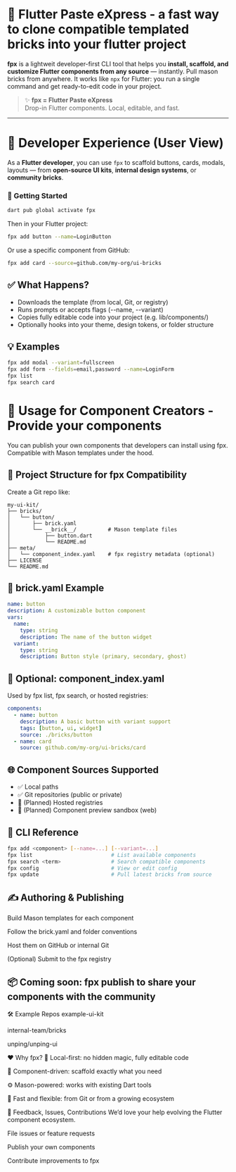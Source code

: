 # 🧩 Flutter Paste eXpress - a fast way to clone compatible templated bricks into your flutter project

**fpx** is a lightweit developer-first CLI tool that helps you **install, scaffold, and customize Flutter components from any source** — instantly. Pull mason bricks from anywhere.
It works like `npx` for Flutter: you run a single command and get ready-to-edit code in your project.

> ✨ **fpx = Flutter Paste eXpress**  
> Drop-in Flutter components. Local, editable, and fast.

---

# 🚀 Developer Experience (User View)

As a **Flutter developer**, you can use `fpx` to scaffold buttons, cards, modals, layouts — from **open-source UI kits**, **internal design systems**, or **community bricks**.

### 🔧 Getting Started

```bash
dart pub global activate fpx
```

Then in your Flutter project:
```bash
fpx add button --name=LoginButton
```

Or use a specific component from GitHub:
```bash
fpx add card --source=github.com/my-org/ui-bricks
```


## ✅ What Happens?
- Downloads the template (from local, Git, or registry)
- Runs prompts or accepts flags (--name, --variant)
- Copies fully editable code into your project (e.g. lib/components/)
- Optionally hooks into your theme, design tokens, or folder structure

## 💡 Examples
```bash
fpx add modal --variant=fullscreen
fpx add form --fields=email,password --name=LoginForm
fpx list
fpx search card
```

# 🧱 Usage for Component Creators - Provide your components

You can publish your own components that developers can install using fpx.
Compatible with Mason templates under the hood.

## 🔧 Project Structure for fpx Compatibility

Create a Git repo like:
```
my-ui-kit/
├── bricks/
│   └── button/
│       ├── brick.yaml
│       └── __brick__/          # Mason template files
│           ├── button.dart
│           └── README.md
├── meta/
│   └── component_index.yaml    # fpx registry metadata (optional)
├── LICENSE
└── README.md
```

## 📝 brick.yaml Example
```yaml
name: button
description: A customizable button component
vars:
  name:
    type: string
    description: The name of the button widget
  variant:
    type: string
    description: Button style (primary, secondary, ghost)
```

## 🧩 Optional: component_index.yaml
Used by fpx list, fpx search, or hosted registries:

```yaml
components:
  - name: button
    description: A basic button with variant support
    tags: [button, ui, widget]
    source: ./bricks/button
  - name: card
    source: github.com/my-org/ui-bricks/card
```

## 🌐 Component Sources Supported
- ✅ Local paths
- ✅ Git repositories (public or private)
- 🧪 (Planned) Hosted registries
- 🧪 (Planned) Component preview sandbox (web)

## 🧰 CLI Reference

```bash
fpx add <component> [--name=...] [--variant=...]
fpx list                         # List available components
fpx search <term>                # Search compatible components
fpx config                       # View or edit config
fpx update                       # Pull latest bricks from source
```

## ✍️ Authoring & Publishing
Build Mason templates for each component

Follow the brick.yaml and folder conventions

Host them on GitHub or internal Git

(Optional) Submit to the fpx registry

## 📦 Coming soon: fpx publish to share your components with the community

🛠 Example Repos
example-ui-kit

internal-team/bricks

unping/unping-ui

❤️ Why fpx?
🧠 Local-first: no hidden magic, fully editable code

🧱 Component-driven: scaffold exactly what you need

⚙️ Mason-powered: works with existing Dart tools

🚀 Fast and flexible: from Git or from a growing ecosystem

📮 Feedback, Issues, Contributions
We’d love your help evolving the Flutter component ecosystem.

File issues or feature requests

Publish your own components

Contribute improvements to fpx